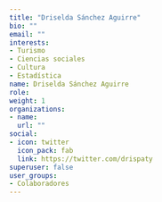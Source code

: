 ```yaml
---
title: "Driselda Sánchez Aguirre"
bio: ""
email: ""
interests:
- Turismo
- Ciencias sociales
- Cultura
- Estadística
name: Driselda Sánchez Aguirre
role:
weight: 1
organizations:
- name: 
  url: ""
social:
- icon: twitter
  icon_pack: fab
  link: https://twitter.com/drispaty
superuser: false
user_groups:
- Colaboradores
---
```

